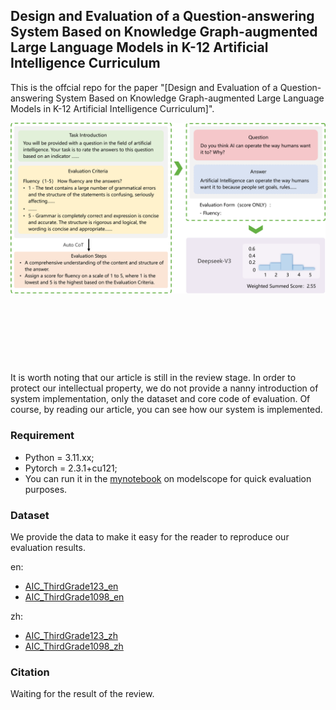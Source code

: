 ## Design and Evaluation of a Question-answering System Based on Knowledge Graph-augmented Large Language Models in K-12 Artificial Intelligence Curriculum

This is the offcial repo for the paper "[Design and Evaluation of a Question-answering System Based on Knowledge Graph-augmented Large Language Models in K-12 Artificial Intelligence Curriculum]".

<div align="center" style="padding-bottom: 100px">
  <img src="Fig/Evaluation Process.png" title="Evaluation Process">
</div>


###
It is worth noting that our article is still in the review stage.
In order to protect our intellectual property, we do not provide a nanny introduction of system implementation,
only the dataset and core code of evaluation.
Of course, by reading our article, you can see how our system is implemented.

### Requirement
* Python = 3.11.xx;
* Pytorch = 2.3.1+cu121;
* You can run it in the [mynotebook](https://modelscope.cn/my/mynotebook) on modelscope for quick evaluation purposes.

### Dataset
We provide the data to make it easy for the reader to reproduce our evaluation results. 

en:
- [AIC_ThirdGrade123_en](Dataset/AIC_ThirdGrade123_en.json)
- [AIC_ThirdGrade1098_en](Dataset/AIC_ThirdGrade1098_en.json)

zh:
- [AIC_ThirdGrade123_zh](Dataset/AIC_ThirdGrade123_zh.json)
- [AIC_ThirdGrade1098_zh](Dataset/AIC_ThirdGrade1098_zh.json)

### Citation
Waiting for the result of the review.
